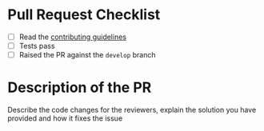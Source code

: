 # Pull Request Checklist

- [ ] Read the [contributing guidelines](https://github.com/finbourne/lusid-sdk-python/blob/master/docs/CONTRIBUTING.md)
- [ ] Tests pass
- [ ] Raised the PR against the `develop` branch

# Description of the PR

Describe the code changes for the reviewers, explain the solution you have provided and how it fixes the issue
